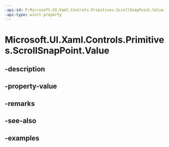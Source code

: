 ```yaml
---
-api-id: P:Microsoft.UI.Xaml.Controls.Primitives.ScrollSnapPoint.Value
-api-type: winrt property
---
```


# Microsoft.UI.Xaml.Controls.Primitives.ScrollSnapPoint.Value

<!--
public double Value { get; }
-->


## -description

## -property-value

## -remarks

## -see-also

## -examples


